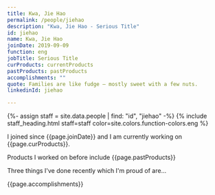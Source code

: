 ```yaml
---
title: Kwa, Jie Hao
permalink: /people/jiehao
description: "Kwa, Jie Hao - Serious Title"
id: jiehao
name: Kwa, Jie Hao
joinDate: 2019-09-09
function: eng
jobTitle: Serious Title
curProducts: currentProducts
pastProducts: pastProducts
accomplishments: ""
quote: Families are like fudge – mostly sweet with a few nuts.
linkedinId: jiehao

---
```


{%- assign staff = site.data.people | find: "id", "jiehao" -%}
{% include staff_heading.html staff=staff color=site.colors.function-colors.eng %}

<p>I joined since {{page.joinDate}} and I am currently working on {{page.curProducts}}.</p>

<p>Products I worked on before include {{page.pastProducts}}</p>

<p>Three things I've done recently which I'm proud of are...</p>
{{page.accomplishments}}

